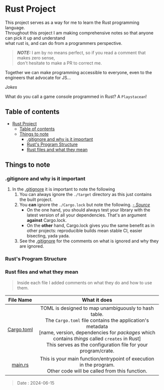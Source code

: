 # Rust Project

This project serves as a way for me to learn the Rust programming language.  
Throughout this project I am making comprehensive notes so that anyone can pick it up and understand  
what rust is, and can do from a programmers perspective.  

> **_NOTE:_** I am by no means perfect, so if you read a comment that makes zero sense,  
don't hesitate to make a PR to correct me.  
  
Together we can make programming accessible to everyone, even to the engineers that advocate for JS...  

_Jokes_  

What do you call a game console programmed in Rust? A `Playstacean`!

## Table of contents

- [Rust Project](#rust-project)
  - [Table of contents](#table-of-contents)
  - [Things to note](#things-to-note)
    - [.gitignore and why is it important](#gitignore-and-why-is-it-important)
    - [Rust's Program Structure](#rusts-program-structure)
    - [Rust files and what they mean](#rust-files-and-what-they-mean)

## Things to note

### .gitignore and why is it important

1. In the [.gitignore]("./.gitignore") it is important to note the following
    1. You can always ignore the `./target` directory as this just contains the built project.
    2. You **can** ignore the `./Cargo.lock` but note the following. [_- Source_](https://stackoverflow.com/questions/43667176/what-files-in-a-cargo-project-should-be-in-my-gitignore)
        - On the one hand, you should always test your library with the latest version of all your dependencies. That's an argument **against** Cargo.lock.
        - On the **other** hand, Cargo.lock gives you the same benefit as in other projects: reproducible builds mean stable CI, easier bisecting, yada yada.
    3. See the [.gitignore](.gitignore) for the comments on what is ignored and why they are ignored.

### Rust's Program Structure

### Rust files and what they mean

> Inside each file I added comments on what they do and how to use them.

|         File Name          |                                                                                           What it does                                                                                            |
| :------------------------: | :-----------------------------------------------------------------------------------------------------------------------------------------------------------------------------------------------: |
| [Cargo.toml](./Cargo.toml) | TOML is designed to map unambiguously to hash table. </br> The `Cargo.toml` file contains the application's metadata </br> [name, version, dependencies for _packages_ which contains _things_ called `creates` in Rust] </br> This serves as the configuration file for your program/crate. |
| [main.rs](./src/main.rs) | This is your main function/entrypoint of execution in the program.</br> Other code will be called from this function. |

> Date : 2024-06-15
